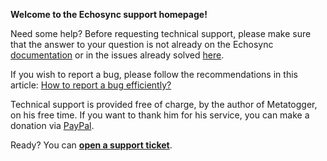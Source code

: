 **Welcome to the Echosync support homepage!**

Need some help? Before requesting technical support, please make sure that the answer to your question is not already on the Echosync [documentation](https://www.luminescence-software.org/en/echosync/documentation) or in the issues already solved [here](https://github.com/luminescence-software/Echosync-Support/issues?q=is%3Aissue+is%3Aclosed).

If you wish to report a bug, please follow the recommendations in this article: [How to report a bug efficiently?](http://www.chiark.greenend.org.uk/~sgtatham/bugs.html)

Technical support is provided free of charge, by the author of Metatogger, on his free time. If you want to thank him for his service, you can make a donation via [PayPal](https://paypal.me/sylvainrougeaux).

Ready? You can [**open a support ticket**](https://github.com/luminescence-software/Echosync-Support/issues).
